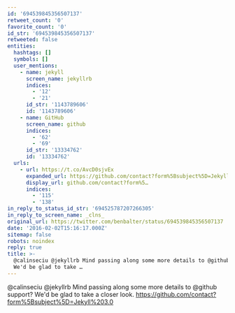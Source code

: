 ```yaml
---
id: '694539845356507137'
retweet_count: '0'
favorite_count: '0'
id_str: '694539845356507137'
retweeted: false
entities:
  hashtags: []
  symbols: []
  user_mentions:
    - name: jekyll
      screen_name: jekyllrb
      indices:
        - '12'
        - '21'
      id_str: '1143789606'
      id: '1143789606'
    - name: GitHub
      screen_name: github
      indices:
        - '62'
        - '69'
      id_str: '13334762'
      id: '13334762'
  urls:
    - url: https://t.co/AvcD0sjvEx
      expanded_url: https://github.com/contact?form%5Bsubject%5D=Jekyll%203.0
      display_url: github.com/contact?form%5…
      indices:
        - '115'
        - '138'
in_reply_to_status_id_str: '694525787207266305'
in_reply_to_screen_name: _clns_
original_url: https://twitter.com/benbalter/status/694539845356507137
date: '2016-02-02T15:16:17.000Z'
sitemap: false
robots: noindex
reply: true
title: >-
  @calinseciu @jekyllrb Mind passing along some more details to @github support?
  We'd be glad to take …
---
```


@calinseciu @jekyllrb Mind passing along some more details to @github support? We'd be glad to take a closer look. https://github.com/contact?form%5Bsubject%5D=Jekyll%203.0